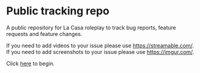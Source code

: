# Public tracking repo
A public repository for La Casa roleplay to track bug reports, feature requests and feature changes.

If you need to add videos to your issue please use https://streamable.com/. \
If you need to add screenshots to your issue please use https://imgur.com/.

Click [here](https://github.com/la-casa-roleplay/tracking/issues/new/choose) to begin.
